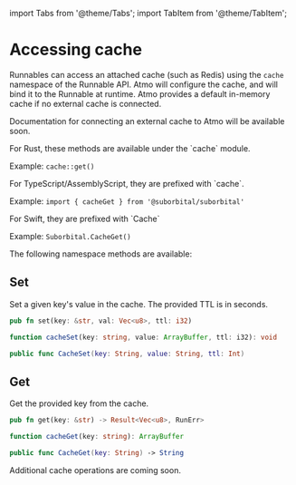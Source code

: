 import Tabs from '@theme/Tabs';
import TabItem from '@theme/TabItem';

# Accessing cache

Runnables can access an attached cache (such as Redis) using the
`cache` namespace of the Runnable API. Atmo will configure the
cache, and will bind it to the Runnable at runtime. Atmo provides
a default in-memory cache if no external cache is connected.

Documentation for connecting an external cache to Atmo will be
available soon.

<Tabs groupId="reactr-language">

<TabItem value="rust" label="Rust">
  For Rust, these methods are available under the `cache` module.

  Example: `cache::get()`
</TabItem>

<TabItem value="assemblyscript" label="AssemblyScript 🧪">
  For TypeScript/AssemblyScript, they are prefixed with `cache`.

  Example: `import { cacheGet } from '@suborbital/suborbital'`
</TabItem>

<TabItem value="swift" label="Swift 🧪">
  For Swift, they are prefixed with `Cache`

  Example: `Suborbital.CacheGet()`
</TabItem>

</Tabs>

The following namespace methods are available:


## Set

Set a given key's value in the cache. The provided TTL is in seconds.

<Tabs groupId="reactr-language">

<TabItem value="rust" label="Rust">

  ```rust
  pub fn set(key: &str, val: Vec<u8>, ttl: i32)
  ```

</TabItem>

<TabItem value="assemblyscript" label="AssemblyScript 🧪">

  ```typescript
  function cacheSet(key: string, value: ArrayBuffer, ttl: i32): void
  ```

</TabItem>

<TabItem value="swift" label="Swift 🧪">

  ```swift
  public func CacheSet(key: String, value: String, ttl: Int)
  ```

</TabItem>

</Tabs>


## Get

Get the provided key from the cache.

<Tabs groupId="reactr-language">

<TabItem value="rust" label="Rust">

  ```rust
  pub fn get(key: &str) -> Result<Vec<u8>, RunErr>
  ```

</TabItem>

<TabItem value="assemblyscript" label="AssemblyScript 🧪">

  ```typescript
  function cacheGet(key: string): ArrayBuffer
  ```

</TabItem>

<TabItem value="swift" label="Swift 🧪">

  ```swift
  public func CacheGet(key: String) -> String
  ```

</TabItem>

</Tabs>

Additional cache operations are coming soon.

